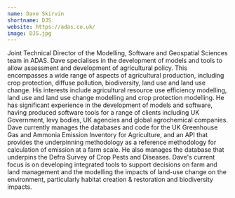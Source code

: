 ```yaml
---
name: Dave Skirvin
shortname: DJS
website: https://adas.co.uk/
image: DJS.jpg
---
```


Joint Technical Director of the Modelling, Software and Geospatial Sciences team in ADAS. Dave specialises in the development of models and tools to allow assessment and development of agricultural policy. This encompasses a wide range of aspects of agricultural production, including crop protection, diffuse pollution, biodiversity, land use and land use change. His interests include agricultural resource use efficiency modelling, land use and land use change modelling and crop protection modelling. 
He has significant experience in the development of models and software, having produced software tools for a range of clients including UK Government, levy bodies, UK agencies and global agrochemical companies. 
Dave currently manages the databases and code for the UK Greenhouse Gas and Ammonia Emission Inventory for Agriculture, and an API that provides the underpinning methodology as a reference methodology for calculation of emission at a farm scale. He also manages the database that underpins the Defra Survey of Crop Pests and Diseases.
Dave's current focus is on developing integrated tools to support decisions on farm and land management and the modelling the impacts of land-use change on the environment, particularly habitat creation & restoration and biodiversity impacts.
